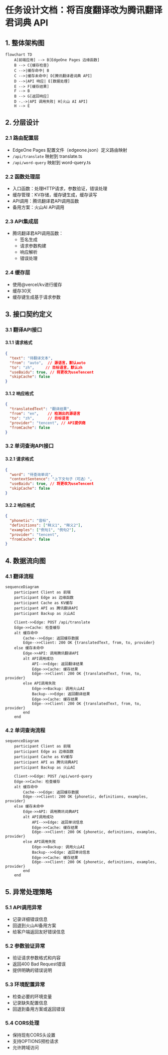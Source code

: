 # 任务设计文档：将百度翻译改为腾讯翻译君词典 API

## 1. 整体架构图

```mermaid
flowchart TD
    A[前端应用] --> B[EdgeOne Pages 边缘函数]
    B --> C{缓存检查}
    C -->|缓存命中| B
    C -->|缓存未命中| D[腾讯翻译君词典 API]
    D -->|API 响应| E[数据处理]
    E --> F[缓存结果]
    F --> B
    B --> G[返回响应]
    D -.->|API 调用失败| H[火山 AI API]
    H --> E
```

## 2. 分层设计

### 2.1 路由配置层
- EdgeOne Pages 配置文件（edgeone.json）定义路由映射
- `/api/translate` 映射到 translate.ts
- `/api/word-query` 映射到 word-query.ts

### 2.2 函数处理层
- 入口函数：处理HTTP请求，参数验证，错误处理
- 缓存管理：KV存储，缓存键生成，缓存读写
- API调用：腾讯翻译君API调用函数
- 备用方案：火山AI API调用

### 2.3 API集成层
- 腾讯翻译君API调用函数：
  - 签名生成
  - 请求参数构建
  - 响应解析
  - 错误处理

### 2.4 缓存层
- 使用@vercel/kv进行缓存
- 缓存30天
- 缓存键生成基于请求参数

## 3. 接口契约定义

### 3.1 翻译API接口

#### 3.1.1 请求格式
```json
{
  "text": "待翻译文本",
  "from": "auto",  // 源语言，默认auto
  "to": "zh",     // 目标语言，默认zh
  "useBaidu": true, // 将更改为useTencent
  "skipCache": false
}
```

#### 3.1.2 响应格式
```json
{
  "translatedText": "翻译结果",
  "from": "en",    // 检测出的源语言
  "to": "zh",      // 目标语言
  "provider": "tencent", // API提供商
  "fromCache": false
}
```

### 3.2 单词查询API接口

#### 3.2.1 请求格式
```json
{
  "word": "待查询单词",
  "contextSentence": "上下文句子（可选）",
  "useBaidu": true, // 将更改为useTencent
  "skipCache": false
}
```

#### 3.2.2 响应格式
```json
{
  "phonetic": "音标",
  "definitions": ["释义1", "释义2"],
  "examples": ["例句1", "例句2"],
  "provider": "tencent",
  "fromCache": false
}
```

## 4. 数据流向图

### 4.1 翻译流程
```mermaid
sequenceDiagram
    participant Client as 前端
    participant Edge as 边缘函数
    participant Cache as KV缓存
    participant API as 腾讯翻译API
    participant Backup as 火山AI

    Client->>Edge: POST /api/translate
    Edge->>Cache: 检查缓存
    alt 缓存命中
        Cache-->>Edge: 返回缓存数据
        Edge-->>Client: 200 OK {translatedText, from, to, provider}
    else 缓存未命中
        Edge->>API: 调用腾讯翻译API
        alt API调用成功
            API-->>Edge: 返回翻译结果
            Edge->>Cache: 缓存结果
            Edge-->>Client: 200 OK {translatedText, from, to, provider}
        else API调用失败
            Edge->>Backup: 调用火山AI
            Backup-->>Edge: 返回翻译结果
            Edge->>Cache: 缓存结果
            Edge-->>Client: 200 OK {translatedText, from, to, provider}
        end
    end
```

### 4.2 单词查询流程
```mermaid
sequenceDiagram
    participant Client as 前端
    participant Edge as 边缘函数
    participant Cache as KV缓存
    participant API as 腾讯词典API
    participant Backup as 火山AI

    Client->>Edge: POST /api/word-query
    Edge->>Cache: 检查缓存
    alt 缓存命中
        Cache-->>Edge: 返回缓存数据
        Edge-->>Client: 200 OK {phonetic, definitions, examples, provider}
    else 缓存未命中
        Edge->>API: 调用腾讯词典API
        alt API调用成功
            API-->>Edge: 返回单词信息
            Edge->>Cache: 缓存结果
            Edge-->>Client: 200 OK {phonetic, definitions, examples, provider}
        else API调用失败
            Edge->>Backup: 调用火山AI
            Backup-->>Edge: 返回单词信息
            Edge->>Cache: 缓存结果
            Edge-->>Client: 200 OK {phonetic, definitions, examples, provider}
        end
    end
```

## 5. 异常处理策略

### 5.1 API调用异常
- 记录详细错误信息
- 回退到火山AI备用方案
- 给客户端返回友好错误信息

### 5.2 参数验证异常
- 验证请求参数格式和内容
- 返回400 Bad Request错误
- 提供明确的错误说明

### 5.3 环境配置异常
- 检查必要的环境变量
- 记录缺失配置信息
- 回退到备用方案或返回错误

### 5.4 CORS处理
- 保持现有CORS头设置
- 支持OPTIONS预检请求
- 允许跨域访问
